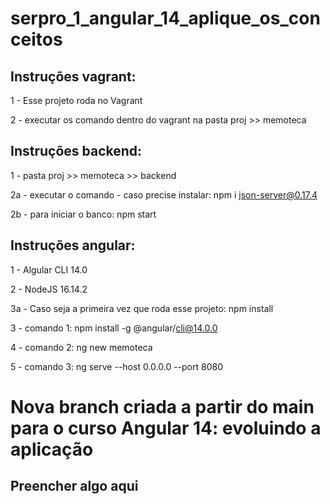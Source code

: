 # serpro_1_angular_14_aplique_os_conceitos


## Instruções vagrant:


1 - Esse projeto roda no Vagrant


2 - executar os comando dentro do vagrant na pasta proj >> memoteca


## Instruções backend:

1 - pasta proj >> memoteca >> backend

2a - executar o comando - caso precise instalar: npm i json-server@0.17.4

2b - para iniciar o banco: npm start

## Instruções angular:


1 - Algular CLI 14.0


2 - NodeJS 16.14.2


3a - Caso seja a primeira vez que roda esse projeto: npm install


3 - comando 1: npm install -g @angular/cli@14.0.0


4 - comando 2: ng new memoteca


5 - comando 3: ng serve --host 0.0.0.0 --port 8080



# Nova branch criada a partir do main para o curso Angular 14: evoluindo a aplicação


## Preencher algo aqui

